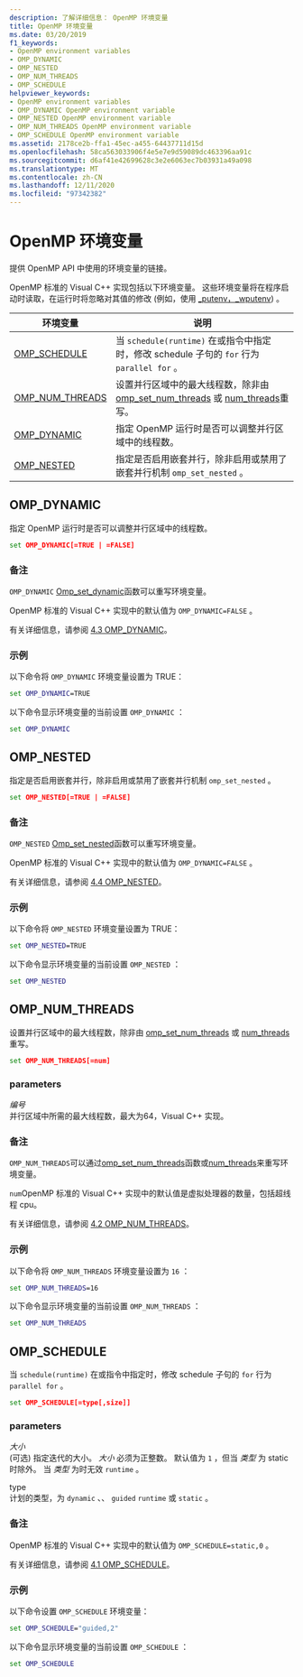 ```yaml
---
description: 了解详细信息： OpenMP 环境变量
title: OpenMP 环境变量
ms.date: 03/20/2019
f1_keywords:
- OpenMP environment variables
- OMP_DYNAMIC
- OMP_NESTED
- OMP_NUM_THREADS
- OMP_SCHEDULE
helpviewer_keywords:
- OpenMP environment variables
- OMP_DYNAMIC OpenMP environment variable
- OMP_NESTED OpenMP environment variable
- OMP_NUM_THREADS OpenMP environment variable
- OMP_SCHEDULE OpenMP environment variable
ms.assetid: 2178ce2b-ffa1-45ec-a455-64437711d15d
ms.openlocfilehash: 58ca563033906f4e5e7e9d59089dc463396aa91c
ms.sourcegitcommit: d6af41e42699628c3e2e6063ec7b03931a49a098
ms.translationtype: MT
ms.contentlocale: zh-CN
ms.lasthandoff: 12/11/2020
ms.locfileid: "97342382"
---
```

# <a name="openmp-environment-variables"></a>OpenMP 环境变量

提供 OpenMP API 中使用的环境变量的链接。

OpenMP 标准的 Visual C++ 实现包括以下环境变量。 这些环境变量将在程序启动时读取，在运行时将忽略对其值的修改 (例如，使用 [_putenv，_wputenv](../../../c-runtime-library/reference/putenv-wputenv.md)) 。

|环境变量|说明|
|--------------------|-----------|
|[OMP_SCHEDULE](#omp-schedule)|当[](openmp-clauses.md#schedule) `schedule(runtime)` 在或指令中指定时，修改 schedule 子句的 `for` 行为 `parallel for` 。|
|[OMP_NUM_THREADS](#omp-num-threads)|设置并行区域中的最大线程数，除非由 [omp_set_num_threads](openmp-functions.md#omp-set-num-threads) 或 [num_threads](openmp-clauses.md#num-threads)重写。|
|[OMP_DYNAMIC](#omp-dynamic)|指定 OpenMP 运行时是否可以调整并行区域中的线程数。|
|[OMP_NESTED](#omp-nested)|指定是否启用嵌套并行，除非启用或禁用了嵌套并行机制 `omp_set_nested` 。|

## <a name="omp_dynamic"></a><a name="omp-dynamic"></a> OMP_DYNAMIC

指定 OpenMP 运行时是否可以调整并行区域中的线程数。

```cmd
set OMP_DYNAMIC[=TRUE | =FALSE]
```

### <a name="remarks"></a>备注

`OMP_DYNAMIC` [Omp_set_dynamic](openmp-functions.md#omp-set-dynamic)函数可以重写环境变量。

OpenMP 标准的 Visual C++ 实现中的默认值为 `OMP_DYNAMIC=FALSE` 。

有关详细信息，请参阅 [4.3 OMP_DYNAMIC](../4-environment-variables.md#43-omp_dynamic)。

### <a name="example"></a>示例

以下命令将 `OMP_DYNAMIC` 环境变量设置为 TRUE：

```cmd
set OMP_DYNAMIC=TRUE
```

以下命令显示环境变量的当前设置 `OMP_DYNAMIC` ：

```cmd
set OMP_DYNAMIC
```

## <a name="omp_nested"></a><a name="omp-nested"></a> OMP_NESTED

指定是否启用嵌套并行，除非启用或禁用了嵌套并行机制 `omp_set_nested` 。

```cmd
set OMP_NESTED[=TRUE | =FALSE]
```

### <a name="remarks"></a>备注

`OMP_NESTED` [Omp_set_nested](openmp-functions.md#omp-set-nested)函数可以重写环境变量。

OpenMP 标准的 Visual C++ 实现中的默认值为 `OMP_DYNAMIC=FALSE` 。

有关详细信息，请参阅 [4.4 OMP_NESTED](../4-environment-variables.md#44-omp_nested)。

### <a name="example"></a>示例

以下命令将 `OMP_NESTED` 环境变量设置为 TRUE：

```cmd
set OMP_NESTED=TRUE
```

以下命令显示环境变量的当前设置 `OMP_NESTED` ：

```cmd
set OMP_NESTED
```

## <a name="omp_num_threads"></a><a name="omp-num-threads"></a> OMP_NUM_THREADS

设置并行区域中的最大线程数，除非由 [omp_set_num_threads](openmp-functions.md#omp-set-num-threads) 或 [num_threads](openmp-clauses.md#num-threads)重写。

```cmd
set OMP_NUM_THREADS[=num]
```

### <a name="parameters"></a>parameters

*编号*<br/>
并行区域中所需的最大线程数，最大为64，Visual C++ 实现。

### <a name="remarks"></a>备注

`OMP_NUM_THREADS`可以通过[omp_set_num_threads](openmp-functions.md#omp-set-num-threads)函数或[num_threads](openmp-clauses.md#num-threads)来重写环境变量。

`num`OpenMP 标准的 Visual C++ 实现中的默认值是虚拟处理器的数量，包括超线程 cpu。

有关详细信息，请参阅 [4.2 OMP_NUM_THREADS](../4-environment-variables.md#42-omp_num_threads)。

### <a name="example"></a>示例

以下命令将 `OMP_NUM_THREADS` 环境变量设置为 `16` ：

```cmd
set OMP_NUM_THREADS=16
```

以下命令显示环境变量的当前设置 `OMP_NUM_THREADS` ：

```cmd
set OMP_NUM_THREADS
```

## <a name="omp_schedule"></a><a name="omp-schedule"></a> OMP_SCHEDULE

当[](openmp-clauses.md#schedule) `schedule(runtime)` 在或指令中指定时，修改 schedule 子句的 `for` 行为 `parallel for` 。

```cmd
set OMP_SCHEDULE[=type[,size]]
```

### <a name="parameters"></a>parameters

*大小*<br/>
 (可选) 指定迭代的大小。 *大小* 必须为正整数。 默认值为 `1` ，但当 *类型* 为 static 时除外。 当 *类型* 为时无效 `runtime` 。

type<br/>
计划的类型，为 `dynamic` 、、 `guided` `runtime` 或 `static` 。

### <a name="remarks"></a>备注

OpenMP 标准的 Visual C++ 实现中的默认值为 `OMP_SCHEDULE=static,0` 。

有关详细信息，请参阅 [4.1 OMP_SCHEDULE](../4-environment-variables.md#41-omp_schedule)。

### <a name="example"></a>示例

以下命令设置 `OMP_SCHEDULE` 环境变量：

```cmd
set OMP_SCHEDULE="guided,2"
```

以下命令显示环境变量的当前设置 `OMP_SCHEDULE` ：

```cmd
set OMP_SCHEDULE
```
